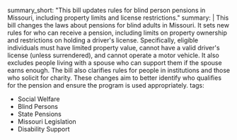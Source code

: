 summary_short: "This bill updates rules for blind person pensions in Missouri, including property limits and license restrictions."
summary: |
  This bill changes the laws about pensions for blind adults in Missouri. It sets new rules for who can receive a pension, including limits on property ownership and restrictions on holding a driver's license. Specifically, eligible individuals must have limited property value, cannot have a valid driver's license (unless surrendered), and cannot operate a motor vehicle. It also excludes people living with a spouse who can support them if the spouse earns enough. The bill also clarifies rules for people in institutions and those who solicit for charity. These changes aim to better identify who qualifies for the pension and ensure the program is used appropriately.
tags:
  - Social Welfare
  - Blind Persons
  - State Pensions
  - Missouri Legislation
  - Disability Support
